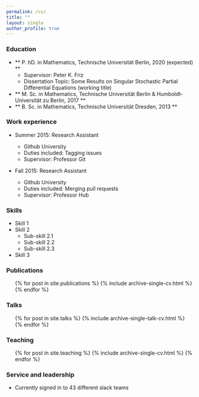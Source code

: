 ```yaml
---
permalink: /cv/
title: "" 
layout: single
author_profile: true  
---
```


### Education

* ** P. hD. in Mathematics, Technische Universit&auml;t Berlin, 2020 (expected) **
     * Supervisor: Peter K. Friz
     * Dissertation Topic: Some Results on Singular Stochastic Partial Differential Equations (working title)
* ** M. Sc. in Mathematics, Technische Universit&auml;t Berlin & Humboldt-Universit&auml;t zu Berlin, 2017 **
* ** B. Sc. in Mathematics, Technische Universit&auml;t Dresden, 2013 **

### Work experience

* Summer 2015: Research Assistant
  * Github University
  * Duties included: Tagging issues
  * Supervisor: Professor Git

* Fall 2015: Research Assistant
  * Github University
  * Duties included: Merging pull requests
  * Supervisor: Professor Hub
  
### Skills

* Skill 1
* Skill 2
  * Sub-skill 2.1
  * Sub-skill 2.2
  * Sub-skill 2.3
* Skill 3

### Publications

  <ul>{% for post in site.publications %}
    {% include archive-single-cv.html %}
  {% endfor %}</ul>
  
### Talks

  <ul>{% for post in site.talks %}
    {% include archive-single-talk-cv.html %}
  {% endfor %}</ul>
  
### Teaching

  <ul>{% for post in site.teaching %}
    {% include archive-single-cv.html %}
  {% endfor %}</ul>
  
### Service and leadership

* Currently signed in to 43 different slack teams
